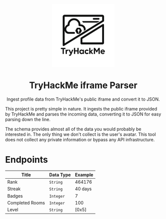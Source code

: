 <div align="center">
  <img width="40%" src="assets/logo.png" />
  <h1>TryHackMe iframe Parser</h1>
  <p>Ingest profile data from TryHackMe's public iframe and convert it to JSON.</p>
</div>

This project is pretty simple in nature. It ingests the public iframe provided by TryHackMe and parses the incoming data, converting it to JSON for easy parsing down the line.

The schema provides almost all of the data you would probably be interested in. The only thing we don't collect is the user's avatar. This tool does not collect any private information or bypass any API infrastructure.

# Endpoints
| Title           | Data Type | Example
|-----------------|-----------|---------|
| Rank            | `String`  | 464176
| Streak          | `String`  | 40 days
| Badges          | `Integer` | 7
| Completed Rooms | `Integer` | 100
| Level           | `String`  | [0x5]

